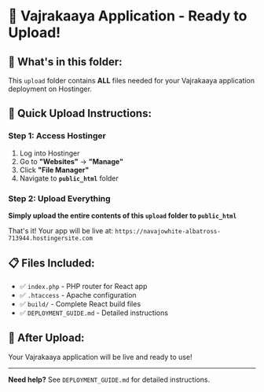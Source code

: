 # 🚀 Vajrakaaya Application - Ready to Upload!

## 📁 **What's in this folder:**

This `upload` folder contains **ALL** files needed for your Vajrakaaya application deployment on Hostinger.

## 🎯 **Quick Upload Instructions:**

### **Step 1: Access Hostinger**
1. Log into Hostinger
2. Go to **"Websites"** → **"Manage"**
3. Click **"File Manager"**
4. Navigate to **`public_html`** folder

### **Step 2: Upload Everything**
**Simply upload the entire contents of this `upload` folder to `public_html`**

That's it! Your app will be live at:
`https://navajowhite-albatross-713944.hostingersite.com`

## 📋 **Files Included:**
- ✅ `index.php` - PHP router for React app
- ✅ `.htaccess` - Apache configuration
- ✅ `build/` - Complete React build files
- ✅ `DEPLOYMENT_GUIDE.md` - Detailed instructions

## 🎉 **After Upload:**
Your Vajrakaaya application will be live and ready to use!

---
**Need help?** See `DEPLOYMENT_GUIDE.md` for detailed instructions.
